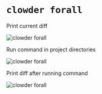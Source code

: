 # `clowder forall`

Print current diff

![clowder forall](clowder-forall/clowder-forall-1.png)

Run command in project directories

![clowder forall](clowder-forall/clowder-forall-2.png)

Print diff after running command

![clowder forall](clowder-forall/clowder-forall-3.png)
